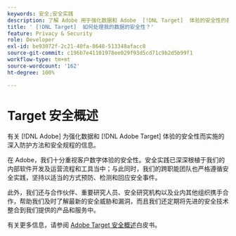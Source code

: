 ```yaml
---
keywords: 安全;安全实践
description: 了解 Adobe 用于强化数据和 Adobe  [!DNL Target]  体验的安全性的各种过程。下载 Adobe  [!DNL Target]  安全概述白皮书。
title: ' [!DNL Target]  如何处理我的数据的安全性？'
feature: Privacy & Security
role: Developer
exl-id: be93072f-2c21-40fa-8648-513348afacc8
source-git-commit: c196b7e41101978ee029f93d5cd71c9b2d5b99f1
workflow-type: tm+mt
source-wordcount: '162'
ht-degree: 100%

---
```


# Target 安全概述

有关 [!DNL Adobe] 为强化数据和 [!DNL Adobe Target] 体验的安全性而实施的深入防护方法和安全规程的信息。

在 Adobe，我们十分重视客户数字体验的安全性。安全实践已深深根植于我们的内部软件开发及运营流程和工具当中；与此同时，我们的跨职能团队也严格遵循安全实践，坚持以适当的方式预防、检测和回应安全事件。

此外，我们还与合作伙伴、重要研究人员、安全研究机构以及业内其他组织携手合作，帮助我们及时了解最新的安全威胁和漏洞，而且我们还定期将先进的安全技术整合到我们提供的产品和服务中。

有关更多信息，请参阅 [Adobe Target 安全概述](https://www.adobe.com/content/dam/cc/en/security/pdfs/AdobeTargetSecurityOverview.pdf)白皮书。
